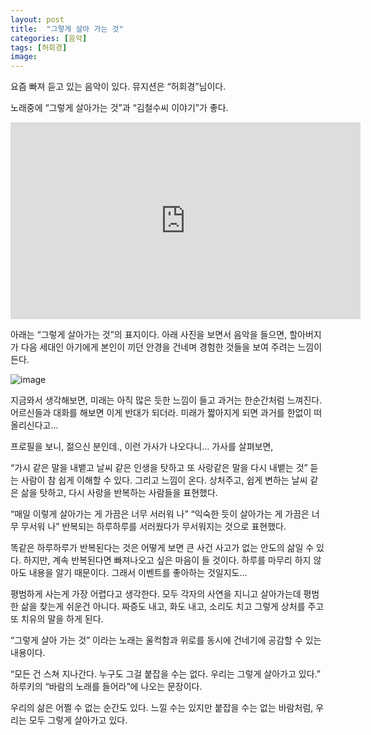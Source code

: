 ```yaml
---
layout: post
title:  "그렇게 살아 가는 것"
categories: [음악]
tags: [허회경]
image: 
---
```

요즘 빠져 듣고 있는 음악이 있다. 뮤지션은 “허회경”님이다.

노래중에 “그렇게 살아가는 것”과 “김철수씨 이야기”가 좋다.

<iframe width="560" height="315" src="https://www.youtube.com/embed/hmOOkmynj4A?si=a4bz_pvhy-3w5ptC" title="YouTube video player" frameborder="0" allow="accelerometer; autoplay; clipboard-write; encrypted-media; gyroscope; picture-in-picture; web-share" referrerpolicy="strict-origin-when-cross-origin" allowfullscreen></iframe>


아래는 “그렇게 살아가는 것”의 표지이다. 아래 사진을 보면서 음악을 들으면, 할아버지가 다음 세대인 아기에게 본인이 끼던 안경을 건네며 경험한 것들을 보여 주려는 느낌이 든다. 


![image](https://github.com/Heeom-org/blog/assets/111643/e28bb5b1-c446-4691-b992-b8693b7adb1c)

지금와서 생각해보면, 미래는 아직 많은 듯한 느낌이 들고 과거는 한순간처럼 느껴진다. 어르신들과 대화를 해보면 이게 반대가 되더라. 미래가 짧아지게 되면 과거를 한없이 떠올리신다고…

프로필을 보니, 젊으신 분인데., 이런 가사가 나오다니… 가사를 살펴보면,

“가시 같은 말을 내뱉고 날씨 같은 인생을 탓하고 또 사랑같은 말을 다시 내뱉는 것” 듣는 사람이 참 쉽게 이해할 수 있다. 그리고 느낌이 온다. 상처주고, 쉽게 변하는 날씨 같은 삶을 탓하고, 다시 사랑을 반복하는 사람들을 표현했다.

“매일 이렇게 살아가는 게 가끔은 너무 서러워 나” “익숙한 듯이 살아가는 게 가끔은 너무 무서워 나” 반복되는 하루하루를 서러웠다가 무서워지는 것으로 표현했다.

똑같은 하루하루가 반복된다는 것은 어떻게 보면 큰 사건 사고가 없는 안도의 삶일 수 있다. 하지만, 계속 반복된다면 빠져나오고 싶은 마음이 들 것이다. 하루를 마무리 하지 않아도 내용을 알기 때문이다. 그래서 이벤트를 좋아하는 것일지도…

평범하게 사는게 가장 어렵다고 생각한다. 모두 각자의 사연을 지니고 살아가는데 평범한 삶을 찾는게 쉬운건 아니다. 짜증도 내고, 화도 내고, 소리도 치고 그렇게 상처를 주고 또 치유의 말을 하게 된다.

“그렇게 살아 가는 것” 이라는 노래는 울컥함과 위로를 동시에 건네기에 공감할 수 있는 내용이다.

“모든 건 스쳐 지나간다. 누구도 그걸 붙잡을 수는 없다. 우리는 그렇게 살아가고 있다.” 하루키의 “바람의 노래를 들어라”에 나오는 문장이다.

우리의 삶은 어쩔 수 없는 순간도 있다. 느낄 수는 있지만 붙잡을  수는 없는 바람처럼, 우리는 모두 그렇게 살아가고 있다.
